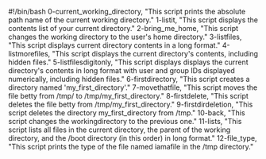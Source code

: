 #!/bin/bash
0-current_working_directory, "This script prints the absolute path name of the current working directory."
1-listit, "This script displays the contents list of your current directory."
2-bring_me_home, "This script changes the working directory to the user's home directory."
3-listfiles, "This script displays current directory contents in a long format."
4-listmorefiles, "This script displays the current directory's contents, including hidden files."
5-listfilesdigitonly, "This script displays displays the current directory's contents in long format with user and group IDs displayed numerically, including hidden files."
6-firstdirectory, "This script creates a directory named 'my_first_directory'."
7-movethatfile, "This script moves the file betty from /tmp/ to /tmp/my_first_directory."
8-firstdelete, "This script deletes the file betty from /tmp/my_first_directory."
9-firstdirdeletion, "This script deletes the directory my_first_directory from /tmp."
10-back, "This script changes the workingdirectory to the previous one."
11-lists, "This script lists all files in the current directory, the parent of the working directory, and the /boot directory (in this order) in long format."
12-file_type, "This script prints the type of the file named iamafile in the /tmp directory."
